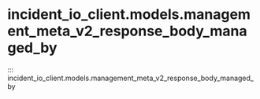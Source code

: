 # incident_io_client.models.management_meta_v2_response_body_managed_by

::: incident_io_client.models.management_meta_v2_response_body_managed_by